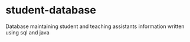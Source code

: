 # student-database
Database maintaining student and teaching assistants information written using sql and java
